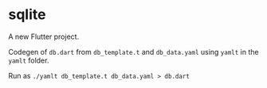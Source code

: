 # sqlite

A new Flutter project.

Codegen of `db.dart` from `db_template.t` and `db_data.yaml` using `yamlt` in the `yamlt` folder.

Run as `./yamlt db_template.t db_data.yaml > db.dart`
